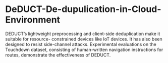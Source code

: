 # DeDUCT-De-dupulication-in-Cloud-Environment
DEDUCT’s lightweight preprocessing and client-side deduplication make it suitable for resource- constrained devices like IoT devices. It has also been designed to resist side-channel attacks. Experimental evaluations on the Touchdown dataset, consisting of human-written navigation instructions for routes, demonstrate the effectiveness of DEDUCT.

